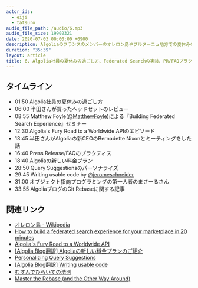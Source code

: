 ```yaml
---
actor_ids:
  - eiji
  - tatsuro
audio_file_path: /audio/6.mp3
audio_file_size: 19902321
date: 2020-07-03 00:00:00 +0900
description: Algoliaのフランスのメンバーのオレロン島やブルターニュ地方での夏休みの過ごし方、Matthew FoyleによるFederated Search体験を20分で構築するというWebinarのまとめ、PR/FAQプラクティス、Algoliaの新しくなった料金プラン、Writing usable code等について話ました。
duration: "35:39"
layout: article
title: 6. Algolia社員の夏休みの過ごし方、Federated Searchの実装、PR/FAQプラクティス、Algoliaの新しくなった料金プラン、Writing usable code
---
```


## タイムライン

- 01:50 Algolia社員の夏休みの過ごし方
- 06:00 半田さんが買ったヘッドセットのレビュー
- 08:55 Matthew Foyle([@MatthewFoyle](https://twitter.com/MatthewFoyle))による『Building Federated Search Experience』セミナー
- 12:30 Algolia's Fury Road to a Worldwide APIのエピソード
- 13:45 半田さんがAlgoliaの新CEOのBernadette Nixonとミーティングをした話
- 16:40 Press Release/FAQのプラクティス
- 18:40 Algoliaの新しい料金プラン
- 28:50 Query Suggestionsのパーソナライズ
- 29:45 Writing usable code by [@jeromeschneider](https://twitter.com/jeromeschneider)
- 31:00 オブジェクト指向プログラミングの第一人者のまさーるさん
- 33:55 AlgoliaブログのGit Rebaseに関する記事

## 関連リンク

- [オレロン島 - Wikipedia](https://ja.wikipedia.org/wiki/%E3%82%AA%E3%83%AC%E3%83%AD%E3%83%B3%E5%B3%B6)
- [How to build a federated search experience for your marketplace in 20 minutes](https://resources.algolia.com/home/how-to-build-a-federated-search-experience-for-your-marketplace-in-20-minutes)
- [Algolia's Fury Road to a Worldwide API](https://stories.algolia.com/algolia-s-fury-road-to-a-worldwide-api-c1536c46f3a5)
- [[Algolia Blog翻訳] Algoliaの新しい料金プランのご紹介](https://shinodogg.com/2020/07/02/introducing-algolias-most-customer-friendly-pricing/)
- [Personalizing Query Suggestions](https://www.algolia.com/doc/guides/getting-insights-and-analytics/leveraging-analytics-data/query-suggestions/how-to/personalizing-suggestions/)
- [[Algolia Blog翻訳] Writing usable code](https://shinodogg.com/2020/07/01/writing-usable-code/)
- [むすんでひらいての法則](http://objectclub.jp/community/memorial/homepage3.nifty.com/masarl/article/nifty-logs/ocp.html)
- [Master the Rebase (and the Other Way Around)](https://blog.algolia.com/master-git-rebase/)
